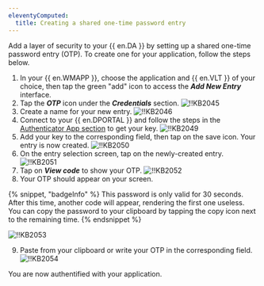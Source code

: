 ```yaml
---
eleventyComputed:
  title: Creating a shared one-time password entry
---
```

Add a layer of security to your {{ en.DA }} by setting up a shared one-time password entry (OTP). To create one for your application, follow the steps below.

1. In your {{ en.WMAPP }}, choose the application and {{ en.VLT }} of your choice, then tap the green "add" icon to access the ***Add New Entry*** interface.
1. Tap the ***OTP*** icon under the ***Credentials*** section.
![!!KB2045](https://cdnweb.devolutions.net/docs/docs_en_kb_KB2045.png)
1. Create a name for your new entry.
![!!KB2046](https://cdnweb.devolutions.net/docs/docs_en_kb_KB2046.png)
1. Connect to your {{ en.DPORTAL }} and follow the steps in the [Authenticator App section](/cloud/sign-in-security/two-step-verification/#authenticator-app) to get your key.
![!!KB2049](https://cdnweb.devolutions.net/docs/docs_en_kb_KB2049.png)
1. Add your key to the corresponding field, then tap on the save icon. Your entry is now created.
![!!KB2050](https://cdnweb.devolutions.net/docs/docs_en_kb_KB2050.png)
1. On the entry selection screen, tap on the newly-created entry.
![!!KB2051](https://cdnweb.devolutions.net/docs/docs_en_kb_KB2051.png)
1. Tap on ***View code*** to show your OTP.
![!!KB2052](https://cdnweb.devolutions.net/docs/docs_en_kb_KB2052.png)
1. Your OTP should appear on your screen.

{% snippet, "badgeInfo" %}
This password is only valid for 30 seconds. After this time, another code will appear, rendering the first one useless. You can copy the password to your clipboard by tapping the copy icon next to the remaining time.
{% endsnippet %}

![!!KB2053](https://cdnweb.devolutions.net/docs/docs_en_kb_KB2053.png)

9. Paste from your clipboard or write your OTP in the corresponding field.
![!!KB2054](https://cdnweb.devolutions.net/docs/docs_en_kb_KB2054.png)

You are now authentified with your application.
